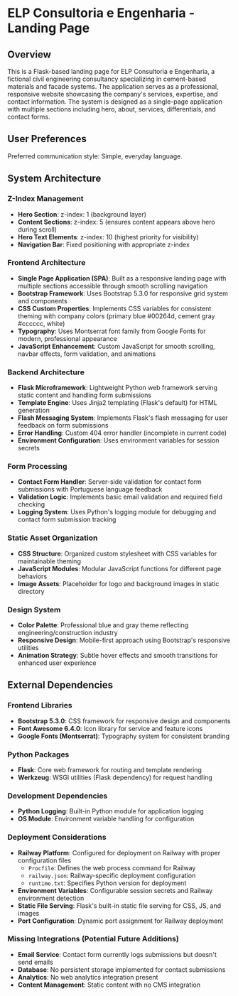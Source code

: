 # ELP Consultoria e Engenharia - Landing Page

## Overview

This is a Flask-based landing page for ELP Consultoria e Engenharia, a fictional civil engineering consultancy specializing in cement-based materials and facade systems. The application serves as a professional, responsive website showcasing the company's services, expertise, and contact information. The system is designed as a single-page application with multiple sections including hero, about, services, differentials, and contact forms.

## User Preferences

Preferred communication style: Simple, everyday language.

## System Architecture

### Z-Index Management
- **Hero Section**: z-index: 1 (background layer)
- **Content Sections**: z-index: 5 (ensures content appears above hero during scroll)
- **Hero Text Elements**: z-index: 10 (highest priority for visibility)
- **Navigation Bar**: Fixed positioning with appropriate z-index

### Frontend Architecture
- **Single Page Application (SPA)**: Built as a responsive landing page with multiple sections accessible through smooth scrolling navigation
- **Bootstrap Framework**: Uses Bootstrap 5.3.0 for responsive grid system and components
- **CSS Custom Properties**: Implements CSS variables for consistent theming with company colors (primary blue #00264d, cement gray #cccccc, white)
- **Typography**: Uses Montserrat font family from Google Fonts for modern, professional appearance
- **JavaScript Enhancement**: Custom JavaScript for smooth scrolling, navbar effects, form validation, and animations

### Backend Architecture
- **Flask Microframework**: Lightweight Python web framework serving static content and handling form submissions
- **Template Engine**: Uses Jinja2 templating (Flask's default) for HTML generation
- **Flash Messaging System**: Implements Flask's flash messaging for user feedback on form submissions
- **Error Handling**: Custom 404 error handler (incomplete in current code)
- **Environment Configuration**: Uses environment variables for session secrets

### Form Processing
- **Contact Form Handler**: Server-side validation for contact form submissions with Portuguese language feedback
- **Validation Logic**: Implements basic email validation and required field checking
- **Logging System**: Uses Python's logging module for debugging and contact form submission tracking

### Static Asset Organization
- **CSS Structure**: Organized custom stylesheet with CSS variables for maintainable theming
- **JavaScript Modules**: Modular JavaScript functions for different page behaviors
- **Image Assets**: Placeholder for logo and background images in static directory

### Design System
- **Color Palette**: Professional blue and gray theme reflecting engineering/construction industry
- **Responsive Design**: Mobile-first approach using Bootstrap's responsive utilities
- **Animation Strategy**: Subtle hover effects and smooth transitions for enhanced user experience

## External Dependencies

### Frontend Libraries
- **Bootstrap 5.3.0**: CSS framework for responsive design and components
- **Font Awesome 6.4.0**: Icon library for service and feature icons
- **Google Fonts (Montserrat)**: Typography system for consistent branding

### Python Packages
- **Flask**: Core web framework for routing and template rendering
- **Werkzeug**: WSGI utilities (Flask dependency) for request handling

### Development Dependencies
- **Python Logging**: Built-in Python module for application logging
- **OS Module**: Environment variable handling for configuration

### Deployment Considerations
- **Railway Platform**: Configured for deployment on Railway with proper configuration files
  - `Procfile`: Defines the web process command for Railway
  - `railway.json`: Railway-specific deployment configuration
  - `runtime.txt`: Specifies Python version for deployment
- **Environment Variables**: Configurable session secrets and Railway environment detection
- **Static File Serving**: Flask's built-in static file serving for CSS, JS, and images
- **Port Configuration**: Dynamic port assignment for Railway deployment

### Missing Integrations (Potential Future Additions)
- **Email Service**: Contact form currently logs submissions but doesn't send emails
- **Database**: No persistent storage implemented for contact submissions
- **Analytics**: No web analytics integration present
- **Content Management**: Static content with no CMS integration